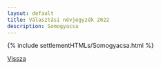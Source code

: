 ```yaml
---
layout: default
title: Választási névjegyzék 2022
description: Somogyacsa
---
```


{% include settlementHTMLs/Somogyacsa.html %}

[Vissza](../)